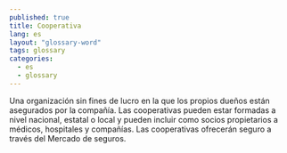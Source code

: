 ```yaml
---
published: true
title: Cooperativa
lang: es
layout: "glossary-word"
tags: glossary
categories:
  - es
  - glossary
---
```


Una organización sin fines de lucro en la que los propios dueños están asegurados por la compañía. Las cooperativas pueden estar formadas a nivel nacional, estatal o local y pueden incluir como socios propietarios a médicos, hospitales y compañías. Las cooperativas ofrecerán seguro a través del Mercado de seguros.
